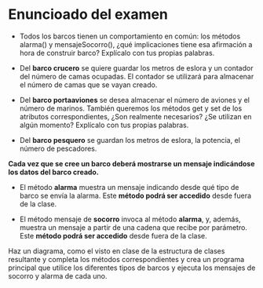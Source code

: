 # Enuncioado del examen

- Todos los barcos tienen un comportamiento en común: los métodos alarma() y
mensajeSocorro(), ¿qué implicaciones tiene esa afirmación a hora de construir
barco? Explícalo con tus propias palabras.

- Del **barco crucero** se quiere guardar los metros de eslora y un contador del
número de camas ocupadas. El contador se utilizará para almacenar el número de
camas que se vayan creado.

- Del **barco portaaviones** se desea almacenar el número de aviones y el número de
marinos. También queremos los métodos get y set de los atributos
correspondientes, ¿Son realmente necesarios? ¿Se utilizan en algún momento?
Explícalo con tus propias palabras.
- Del **barco pesquero** se guardan los metros de eslora, la potencia, el número de
pescadores.

**Cada vez que se cree un barco deberá mostrarse un mensaje indicándose los datos
del barco creado.**

- El método **alarma** muestra un mensaje indicando desde qué tipo de barco se envía
la alarma. Este **método podrá ser accedido** desde fuera de la clase.

- El método mensaje de **socorro** invoca al método **alarma**, y, además, muestra un
mensaje a partir de una cadena que recibe por parámetro. Este **método podrá ser
accedido** desde fuera de la clase.


Haz un diagrama, como el visto en clase de la estructura de clases resultante y
completa los métodos correspondientes y crea un programa principal que utilice
los diferentes tipos de barcos y ejecuta los mensajes de socorro y alarma de
cada uno.